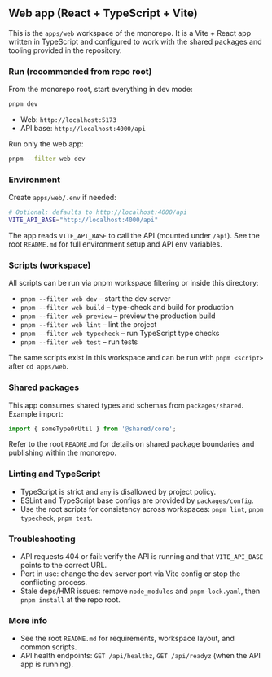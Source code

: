 ## Web app (React + TypeScript + Vite)

This is the `apps/web` workspace of the monorepo. It is a Vite + React app written in TypeScript and configured to work with the shared packages and tooling provided in the repository.

### Run (recommended from repo root)

From the monorepo root, start everything in dev mode:

```bash
pnpm dev
```

- Web: `http://localhost:5173`
- API base: `http://localhost:4000/api`

Run only the web app:

```bash
pnpm --filter web dev
```

### Environment

Create `apps/web/.env` if needed:

```bash
# Optional; defaults to http://localhost:4000/api
VITE_API_BASE="http://localhost:4000/api"
```

The app reads `VITE_API_BASE` to call the API (mounted under `/api`). See the root `README.md` for full environment setup and API env variables.

### Scripts (workspace)

All scripts can be run via pnpm workspace filtering or inside this directory:

- `pnpm --filter web dev` – start the dev server
- `pnpm --filter web build` – type-check and build for production
- `pnpm --filter web preview` – preview the production build
- `pnpm --filter web lint` – lint the project
- `pnpm --filter web typecheck` – run TypeScript type checks
- `pnpm --filter web test` – run tests

The same scripts exist in this workspace and can be run with `pnpm <script>` after `cd apps/web`.

### Shared packages

This app consumes shared types and schemas from `packages/shared`. Example import:

```ts
import { someTypeOrUtil } from '@shared/core';
```

Refer to the root `README.md` for details on shared package boundaries and publishing within the monorepo.

### Linting and TypeScript

- TypeScript is strict and `any` is disallowed by project policy.
- ESLint and TypeScript base configs are provided by `packages/config`.
- Use the root scripts for consistency across workspaces: `pnpm lint`, `pnpm typecheck`, `pnpm test`.

### Troubleshooting

- API requests 404 or fail: verify the API is running and that `VITE_API_BASE` points to the correct URL.
- Port in use: change the dev server port via Vite config or stop the conflicting process.
- Stale deps/HMR issues: remove `node_modules` and `pnpm-lock.yaml`, then `pnpm install` at the repo root.

### More info

- See the root `README.md` for requirements, workspace layout, and common scripts.
- API health endpoints: `GET /api/healthz`, `GET /api/readyz` (when the API app is running).
